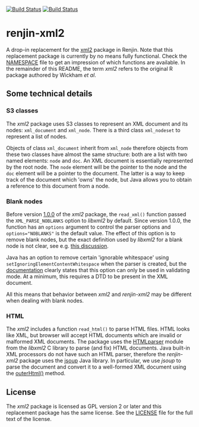 [![Build Status](http://build.renjin.org/job/Replacement-Packages/job/xml2/badge/icon)](http://build.renjin.org/job/Replacement-Packages/job/xml2/) [![Build Status](https://travis-ci.org/bedatadriven/renjin-xml2.svg?branch=master)](https://travis-ci.org/bedatadriven/renjin-xml2)

# renjin-xml2

A drop-in replacement for the [xml2](https://github.com/hadley/xml2) package in Renjin. Note that this replacement 
package is currently by no means fully functional. Check the [NAMESPACE](NAMESPACE) file to get an impression of which 
functions are available. In the remainder of this README, the term *xml2* refers to the original R package authored by 
Wickham *et al*.

## Some technical details

### S3 classes

The *xml2* package uses S3 classes to represent an XML document and its nodes: `xml_document` and `xml_node`. There is a 
third class `xml_nodeset` to represent a list of nodes.

Objects of class `xml_document` inherit from `xml_node` therefore objects from these two classes have almost the same 
structure: both are a list with two named elements: `node` and `doc`. An XML document is essentially represented by the 
root node. The `node` element will be the pointer to the node and the `doc` element will be a pointer to the document. 
The latter is a way to keep track of the document which 'owns' the node, but Java allows you to obtain a reference to 
this document from a node.

### Blank nodes

Before version [1.0.0](https://github.com/hadley/xml2/releases/tag/v1.0.0) of the *xml2* package, the `read_xml()` 
function passed the `XML_PARSE_NOBLANKS` option to *libxml2* by default. Since version 1.0.0, the function has an 
`options` argument to control the parser options and `options="NOBLANKS"` is the default value. The effect of this 
option is to remove blank nodes, but the exact definition used by *libxml2* for a blank node is not clear, see e.g. 
[this discussion](https://mail.gnome.org/archives/xml/2009-December/msg00019.html). 

Java has an option to remove certain 'ignorable whitespace' using `setIgnoringElementContentWhitespace` when the parser 
is created, but the 
[documentation](https://docs.oracle.com/javase/7/docs/api/javax/xml/parsers/DocumentBuilderFactory.html#setIgnoringElementContentWhitespace%28boolean%29) 
clearly states that this option can only be used in validating mode. At a minimum, this requires a DTD to be present in 
the XML document.

All this means that behavior between *xml2* and *renjin-xml2* may be different when dealing with blank nodes.

### HTML

The *xml2* includes a function `read_html()` to parse HTML files. HTML looks like XML, but browser will accept HTML 
documents which are invalid or malformed XML documents. The package uses the 
[HTMLparser](http://xmlsoft.org/html/libxml-HTMLparser.html) module from the *libxml2* C library to parse (and fix) 
HTML documents. Java built-in XML processors do not have such an HTML parser, therefore the *renjin-xml2* package uses 
the [jsoup](https://jsoup.org/) Java library. In particular, we use *jsoup* to parse the document and convert it to a 
well-formed XML document using the [outerHtml()](https://jsoup.org/apidocs/org/jsoup/nodes/Document.html#outerHtml--) 
method.

## License

The *xml2* package is licensed as GPL version 2 or later and this replacement package has the same license. See the 
[LICENSE](LICENSE) file for the full text of the license.

